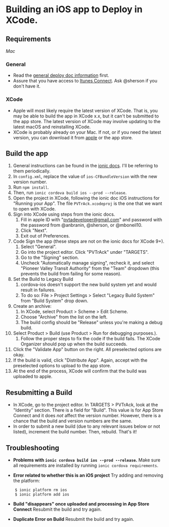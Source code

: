# Building an iOS app to Deploy in XCode.

## Requirements
_Mac_

### General
- Read the [general deploy doc information](README.md) first.
- Assure that you have access to [Itunes Connect](https://itunesconnect.apple.com/).
Ask @sherson if you don't have it.

### XCode
- Apple will most likely require the latest version of XCode.
That is, you may be able to build the app in XCode x.x,
but it can't be submitted to the app store.
The latest version of XCode may involve updating to the latest
macOS and reinstalling XCode.
- XCode is probably already on your Mac. If not, or if you need the latest version,
  you can download it from [apple](https://developer.apple.com/download) or the app store.

## Build the app
1. General instructions can be found in the [ionic docs](https://ionicframework.com/docs/intro/deploying/). I'll be referring to them periodically.
1. In `config.xml`, replace the value of `ios-CFBundleVersion` with the new version number.
1. Run `npm install`.
1. Then, run `ionic cordova build ios --prod --release`.
1. Open the project in XCode, following the ionic doc iOS instructions for "Running your App".
   The file `PVTrAck.xcodeproj` is the one that we want to open with XCode.
1. Sign into XCode using steps from the ionic docs.
    1. Fill in apple ID with "pvtadeveloper@gmail.com" and password with the password from @anbranin, @sherson, or @mboneil10.
    1. Click "Next".
    1. Exit out of Preferences.
1. Code Sign the app (these steps are not on the ionic docs for XCode 9+).
    1. Select "General".
    1. Go into the project editor. Click "PVTrAck" under "TARGETS".
    1. Go to the "Signing" section.
    1. Uncheck "Automatically manage signing", recheck it, and select "Pioneer Valley Transit Authority"
  from the "Team" dropdown (this prevents the build from failing for some reason).
1. Set the Build to Legacy Build
    1. cordova-ios doesn't support the new build system yet and would result in failures.
    1. To do so: File > Project Settings > Select "Legacy Build System" from "Build System" drop down.
1. Create an archive:
    1. In XCode, select Product > Scheme > Edit Scheme.
    1. Choose "Archive" from the list on the left.
    1. The build config should be "Release" unless you're making a debug build.
1. Select Product > Build (use Product > Run for debugging purposes.).
    1. Follow the proper steps to fix the code if the build fails. The XCode Organizer should pop up when the build succeeds.
1. Click the "Validate App" button on the right. All preselected options are okay.
1. If the build is valid, click "Distribute App". Again, accept with the preselected options to upload to the app store.
1. At the end of the process, XCode will confirm that the build was uploaded to apple.

## Resubmitting a Build
- In XCode, go to the project editor. In TARGETS > PVTrAck, look at the "Identity" section.
  There is a field for "Build". This value is for App Store Connect
  and it does _not_ affect the version number. However, there is a chance
  that the build and version numbers are the same.
- In order to submit a new build (due to any relevant issues below or not listed),
  increment the build number. Then, rebuild. That's it!

## Troubleshooting
- **Problems with `ionic cordova build ios --prod --release`.**
Make sure all requirements are installed by running `ionic cordova requirements`.

- **Error related to whether this is an iOS project**
Try adding and removing the platform:
```
    $ ionic platform rm ios
    $ ionic platform add ios
```
- **Build "disappears" once uploaded and processing in App Store Connect**
Resubmit the build and try again.

- **Duplicate Error on Build**
Resubmit the build and try again.
